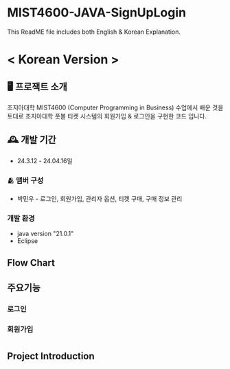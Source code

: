 # MIST4600-JAVA-SignUpLogin 
This ReadME file includes both English & Korean Explanation.


# < Korean Version >
## 🖥 프로잭트 소개
조지아대학 MIST4600 (Computer Programming in Business) 수업에서 배운 것을 토대로
조지아대학 풋볼 티켓 시스템의 회원가입 & 로그인을 구현한 코드 입니다.

## 🕰 개발 기간
* 24.3.12 - 24.04.16일

### 🫂 맴버 구성
* 박민우 - 로그인, 회원가입, 관리자 옵션, 티켓 구매, 구매 정보 관리 

### 개발 환경
* java version "21.0.1"
* Eclipse

## Flow Chart



## 주요기능

### 로그인


### 회원가입






# <English Version>
## Project Introduction


